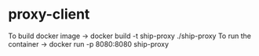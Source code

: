 # proxy-client

To build docker image -> docker build -t ship-proxy ./ship-proxy
To run the container -> docker run -p 8080:8080 ship-proxy
